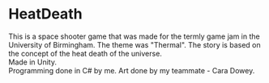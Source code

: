 # HeatDeath
This is a space shooter game that was made for the termly game jam in the University of Birmingham. The theme was "Thermal". The story is based on the concept of the heat death of the universe.<br>
Made in Unity.<br>
Programming done in C# by me.
Art done by my teammate - Cara Dowey.
